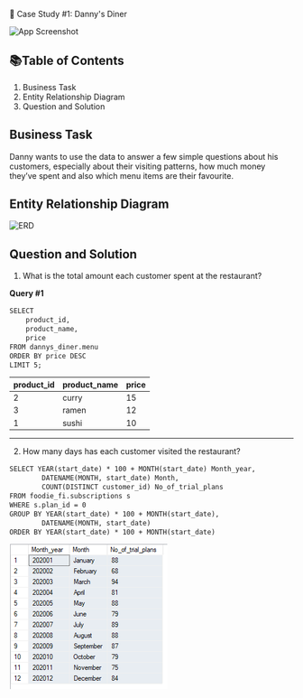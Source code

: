 
🍜 Case Study #1: Danny's Diner

![App Screenshot](https://user-images.githubusercontent.com/81607668/127727503-9d9e7a25-93cb-4f95-8bd0-20b87cb4b459.png)


## 📚Table of Contents

1. Business Task  
2. Entity Relationship Diagram  
3. Question and Solution
## Business Task

Danny wants to use the data to answer a few simple questions about his customers, especially about their visiting patterns, how much money they’ve spent and also which menu items are their favourite.

## Entity Relationship Diagram

![ERD](https://user-images.githubusercontent.com/81607668/127271130-dca9aedd-4ca9-4ed8-b6ec-1e1920dca4a8.png)

## Question and Solution

1. What is the total amount each customer spent at the restaurant?

**Query #1**

    SELECT
      	product_id,
        product_name,
        price
    FROM dannys_diner.menu
    ORDER BY price DESC
    LIMIT 5;

| product_id | product_name | price |
| ---------- | ------------ | ----- |
| 2          | curry        | 15    |
| 3          | ramen        | 12    |
| 1          | sushi        | 10    |

---

2. How many days has each customer visited the restaurant?
```
SELECT YEAR(start_date) * 100 + MONTH(start_date) Month_year,  
		DATENAME(MONTH, start_date) Month,  
		COUNT(DISTINCT customer_id) No_of_trial_plans  
FROM foodie_fi.subscriptions s  
WHERE s.plan_id = 0  
GROUP BY YEAR(start_date) * 100 + MONTH(start_date),  
		DATENAME(MONTH, start_date)  
ORDER BY YEAR(start_date) * 100 + MONTH(start_date)  
```

![ERD](2.PNG)



